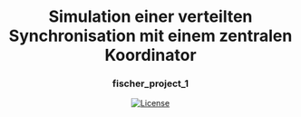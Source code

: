 <div align="center">
    <h1>Simulation einer verteilten Synchronisation mit einem zentralen Koordinator</h1>
    <h3>fischer_project_1</h3>
</div>

<div align="center">

[![License](https://img.shields.io/badge/License-Boost%201.0-blue.svg)](https://www.boost.org/LICENSE_1_0.txt)

</div>